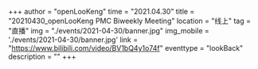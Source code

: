 ﻿+++
author = "openLooKeng"
time = "2021.04.30" 
title = "20210430_openLooKeng PMC Biweekly Meeting" 
location = "线上" 
tag = "直播"
img = "./events/2021-04-30/banner.jpg" 
img_mobile = './events/2021-04-30/banner.jpg'
link = "https://www.bilibili.com/video/BV1bQ4y1o74f"
eventtype = "lookBack"
description = ""
+++

